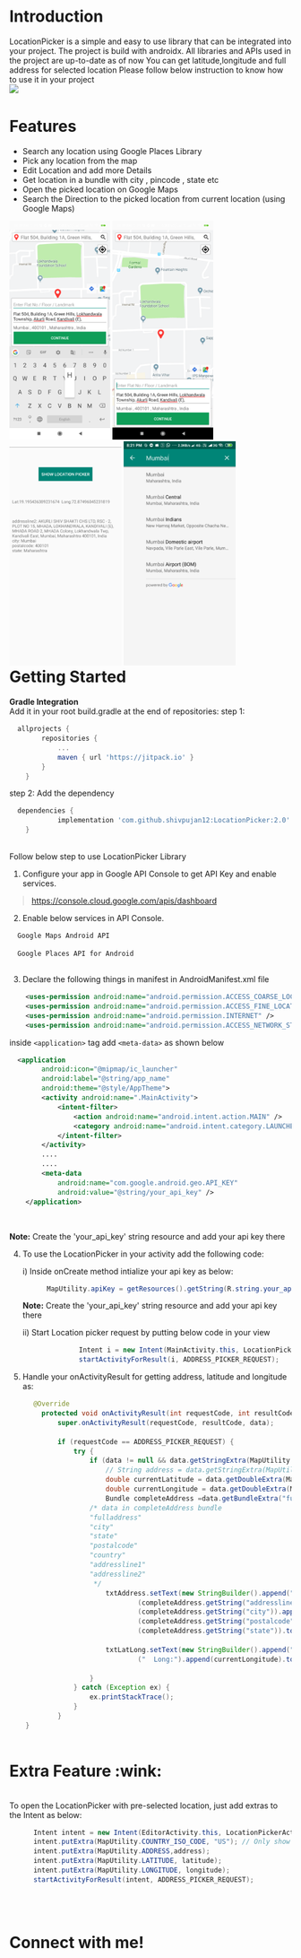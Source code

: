 <h1>Introduction</h1>
LocationPicker is a simple and easy to use library that can be integrated into your project.
The project is build with androidx.
All libraries and APIs used in the project are up-to-date as of now
You can get latitude,longitude and full address for selected location
Please follow below instruction to know how to use it in your project
<br/>
<img src="Screenshots/screen.gif">

<br/>
<h1>Features</h1>

- Search any location using Google Places Library<br/>
- Pick any location from the map<br/>
- Edit Location and add more Details<br/>
- Get location in a bundle with city , pincode , state etc <br/>
- Open the picked location on Google Maps<br/>
- Search the Direction to the picked location from current location (using Google Maps)<br/> 

<div style="float:left">
<img src="Screenshots/Screen1.png" width="180">
<img src="Screenshots/Screen2.png" width="180">
<img src="Screenshots/screen3.png" width="200">
<img src="Screenshots/screen4.png" width="200">
</div>

<br/><br/>

<h1>Getting Started</h1>

**Gradle Integration**<br/>
Add it in your root build.gradle at the end of repositories:
step 1:
```gradle
  allprojects {
		repositories {
			...
			maven { url 'https://jitpack.io' }
		}
	}
```
step 2: Add the dependency
```gradle
  dependencies {
	        implementation 'com.github.shivpujan12:LocationPicker:2.0'
	}
```
<br/>
Follow below step to use LocationPicker Library

1) Configure your app in  Google API Console  to get API Key and enable services.

> https://console.cloud.google.com/apis/dashboard

2) Enable below services in API Console.

```
  Google Maps Android API
  
  Google Places API for Android
  
```

3) Declare the following things in manifest in AndroidManifest.xml file

```xml
    <uses-permission android:name="android.permission.ACCESS_COARSE_LOCATION" />
    <uses-permission android:name="android.permission.ACCESS_FINE_LOCATION" />
    <uses-permission android:name="android.permission.INTERNET" />
    <uses-permission android:name="android.permission.ACCESS_NETWORK_STATE" />
```

inside `<application>` tag add `<meta-data>` as shown below

```xml
  <application
        android:icon="@mipmap/ic_launcher"
        android:label="@string/app_name"
        android:theme="@style/AppTheme">
        <activity android:name=".MainActivity">
            <intent-filter>
                <action android:name="android.intent.action.MAIN" />
                <category android:name="android.intent.category.LAUNCHER" />
            </intent-filter>
        </activity>
        ....
        ....
        <meta-data
            android:name="com.google.android.geo.API_KEY"
            android:value="@string/your_api_key" />
    </application>
```

<br/>
<p><b>Note:</b> Create the 'your_api_key' string resource and add your api key there</p>

4) To use the LocationPicker in your activity add the following code:

    i) Inside onCreate method intialize your api key as below:<br/>
    ```java
          MapUtility.apiKey = getResources().getString(R.string.your_api_key);
    ```
      <p><b>Note:</b> Create the 'your_api_key' string resource and add your api key there</p>
    
    ii) Start Location picker request by putting below code in your view<br/>
    ```java
                  Intent i = new Intent(MainActivity.this, LocationPickerActivity.class);
                  startActivityForResult(i, ADDRESS_PICKER_REQUEST);
    ```

5) Handle your onActivityResult for getting address, latitude and longitude as:

```java
      @Override
        protected void onActivityResult(int requestCode, int resultCode, Intent data) {
            super.onActivityResult(requestCode, resultCode, data);

            if (requestCode == ADDRESS_PICKER_REQUEST) {
                try {
                    if (data != null && data.getStringExtra(MapUtility.ADDRESS) != null) {
                        // String address = data.getStringExtra(MapUtility.ADDRESS);
                        double currentLatitude = data.getDoubleExtra(MapUtility.LATITUDE, 0.0);
                        double currentLongitude = data.getDoubleExtra(MapUtility.LONGITUDE, 0.0);
                        Bundle completeAddress =data.getBundleExtra("fullAddress");
                    /* data in completeAddress bundle
                    "fulladdress"
                    "city"
                    "state"
                    "postalcode"
                    "country"
                    "addressline1"
                    "addressline2"
                     */
                        txtAddress.setText(new StringBuilder().append("addressline2: ").append
                                (completeAddress.getString("addressline2")).append("\ncity: ").append
                                (completeAddress.getString("city")).append("\npostalcode: ").append
                                (completeAddress.getString("postalcode")).append("\nstate: ").append
                                (completeAddress.getString("state")).toString());

                        txtLatLong.setText(new StringBuilder().append("Lat:").append(currentLatitude).append
                                ("  Long:").append(currentLongitude).toString());

                    }
                } catch (Exception ex) {
                    ex.printStackTrace();
                }
            }
    }
    
```

<h1>Extra Feature :wink:</h1>
<br/>
To open the LocationPicker with pre-selected location, just add extras to the Intent as below: <br/>

```java
      Intent intent = new Intent(EditorActivity.this, LocationPickerActivity.class);
      intent.putExtra(MapUtility.COUNTRY_ISO_CODE, "US"); // Only show US locations
      intent.putExtra(MapUtility.ADDRESS,address);
      intent.putExtra(MapUtility.LATITUDE, latitude);
      intent.putExtra(MapUtility.LONGITUDE, longitude);
      startActivityForResult(intent, ADDRESS_PICKER_REQUEST);
```
<br/><br/>

<h1>Connect with me!</h1>
<br />	
<a href="https://www.linkedin.com/in/gurdev-thakur-3274591a">
<br/><br/>
